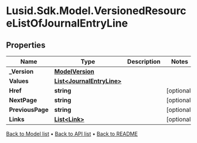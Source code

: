 # Lusid.Sdk.Model.VersionedResourceListOfJournalEntryLine

## Properties

Name | Type | Description | Notes
------------ | ------------- | ------------- | -------------
**_Version** | [**ModelVersion**](ModelVersion.md) |  | 
**Values** | [**List&lt;JournalEntryLine&gt;**](JournalEntryLine.md) |  | 
**Href** | **string** |  | [optional] 
**NextPage** | **string** |  | [optional] 
**PreviousPage** | **string** |  | [optional] 
**Links** | [**List&lt;Link&gt;**](Link.md) |  | [optional] 

[Back to Model list](../README.md#documentation-for-models) &#8226; [Back to API list](../README.md#documentation-for-api-endpoints) &#8226; [Back to README](../README.md)


